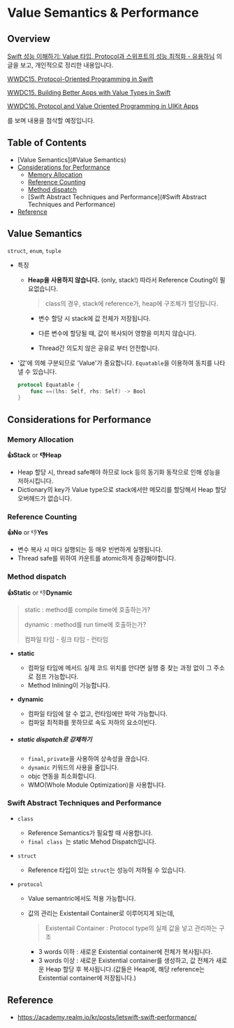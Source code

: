# Value Semantics & Performance

## Overview

[Swift 성능 이해하기: Value 타입, Protocol과 스위프트의 성능 최적화 - 유용하님](https://academy.realm.io/kr/posts/letswift-swift-performance/) 의 글을 보고, 개인적으로 정리한 내용입니다.

[WWDC15. Protocol-Oriented Programming in Swift](https://developer.apple.com/videos/play/wwdc2015/408/)

[WWDC15. Building Better Apps with Value Types in Swift](https://developer.apple.com/videos/play/wwdc2015/414/)

[WWDC16. Protocol and Value Oriented Programming in UIKit Apps](https://developer.apple.com/videos/play/wwdc2016/419/)

를 보며 내용을 첨삭할 예정입니다.

## Table of Contents

- [Value Semantics](#Value Semantics)
- [Considerations for Performance](#Considerations-for-Performance)
  - [Memory Allocation](#Memory-Allocation)
  - [Reference Counting](#Reference-Counting)
  - [Method dispatch](#Method-dispatch)
  - [Swift Abstract Techniques and Performance](#Swift Abstract Techniques and Performance)
- [Reference](#Reference)

## Value Semantics

`struct`, `enum`, `tuple`

- 특징

  - **Heap을 사용하지 않습니다.** (only, stack!) 따라서 Reference Couting이 필요없습니다.

    > class의 경우, stack에 reference가, heap에 구조체가 할당됩니다.

    - 변수 할당 시 stack에 값 전체가 저장됩니다.
    - 다른 변수에 할당될 때, 값이 복사되어 영향을 미치지 않습니다.

    - Thread간 의도치 않은 공유로 부터 안전합니다.

- '값'에 의해 구분되므로 'Value'가 중요합니다. `Equatable`을 이용하여 동치를 나타낼 수 있습니다.

  ```swift
  protocol Equatable {
      func ==(lhs: Self, rhs: Self) -> Bool
  }
  ```



## Considerations for Performance

### Memory Allocation

**👍Stack** or **👎Heap**

- Heap 할당 시, thread safe해야 하므로 lock 등의 동기화 동작으로 인해 성능을 저하시킵니다.
- Dictionary의 key가 Value type으로 stack에서만 메모리를 할당해서 Heap 할당 오버헤드가 없습니다.

### Reference Counting

**👍No** or 👎**Yes**

- 변수 복사 시 마다 실행되는 등 매우 빈번하게 실행됩니다.
- Thread safe를 위하여 카운트를 atomic하게 증감해야합니다.

### Method dispatch

**👍Static** or 👎**Dynamic**

> static : method를 compile time에 호출하는가? 
>
> dynamic : method를 run time에 호출하는가?
>
> 컴파일 타임 - 링크 타임 - 런타임

- **static**

  - 컴파일 타임에 메서드 실제 코드 위치를 안다면 실행 중 찾는 과정 없이 그 주소로 점프 가능합니다.
  - Method Inlining이 가능합니다.

- **dynamic** 

  - 컴파일 타임에 알 수 없고, 런타임에만 파악 가능합니다.
  - 컴파일 최적화를 못하므로 속도 저하의 요소이빈다.

- ##### static dispatch로 강제하기

  - `final`, `private`을 사용하여 상속성을 끊습니다.
  - `dynamic` 키워드의 사용을 줄입니다.
  - objc 연동을 최소화합니다.
  - WMO(Whole Module Optimization)을 사용합니다.

### Swift Abstract Techniques and Performance

- `class` 

  - Reference Semantics가 필요할 때 사용합니다.
  - `final class `는 static Mehod Dispatch입니다.

- `struct`

  - Reference 타입이 있는 `struct`는 성능이 저하될 수 있습니다.

- `protocol`

  - Value semantric에서도 적용 가능합니다.

  - 값의 관리는 Existentail Container로 이루어지게 되는데,

    > Existentail Container : Protocol type의 실제 값을 넣고 관리하는 구조

    - 3 words 이하 : 새로운 Existential container에 전체가 복사됩니다.
    - 3 words 이상 : 새로운 Existential container를 생성하고, 값 전체가 새로운 Heap 할당 후 복사됩니다.(값들은 Heap에, 해당 reference는 Existential container에 저장됩니다.)

## Reference

- https://academy.realm.io/kr/posts/letswift-swift-performance/